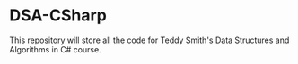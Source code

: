 # DSA-CSharp
This repository will store all the code for Teddy Smith's Data Structures and Algorithms in C# course.
